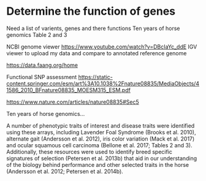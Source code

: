 # Determine the function of genes


Need a list of varients, genes and there functions
	Ten years of horse genomics
		Table 2 and 3


NCBI genome viewer
	https://www.youtube.com/watch?v=DBcIaYc_ddE
IGV viewer to upload my data and compare to annotated reference genome


https://data.faang.org/home


Functional SNP assessment 
https://static-content.springer.com/esm/art%3A10.1038%2Fnature08835/MediaObjects/41586_2010_BFnature08835_MOESM315_ESM.pdf

https://www.nature.com/articles/nature08835#Sec5


Ten years of horse genomics...

A number of phenotypic traits of interest and disease traits were identified using these arrays, including Lavender Foal Syndrome (Brooks et al. 2010), alternate gait (Andersson et al. 2012), iris color variation (Mack et al. 2017) and ocular squamous cell carcinoma (Bellone et al. 2017; Tables 2 and 3). Additionally, these resources were used to identify breed specific signatures of selection (Petersen et al. 2013b) that aid in our understanding of the biology behind performance and other selected traits in the horse (Andersson et al. 2012; Petersen et al. 2014b).